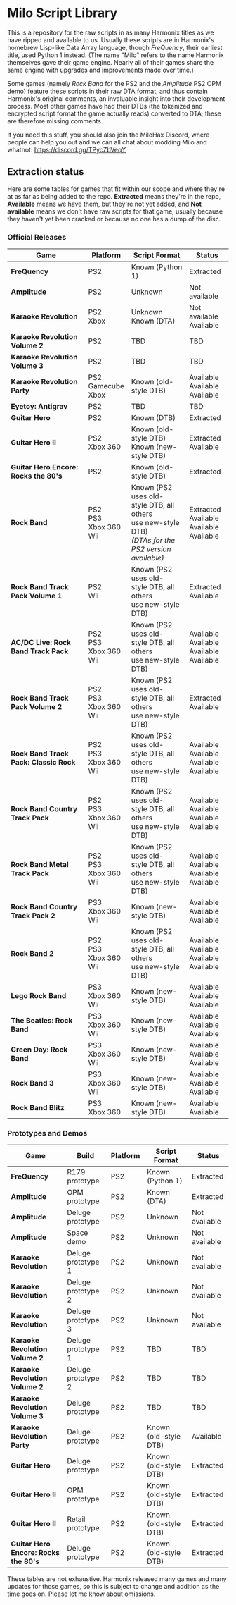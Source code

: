 # Milo Script Library

This is a repository for the raw scripts in as many Harmonix titles as we have ripped and available to us. Usually these scripts are in Harmonix's homebrew Lisp-like Data Array language, though *FreQuency*, their earliest title, used Python 1 instead. (The name "Milo" refers to the name Harmonix themselves gave their game engine. Nearly all of their games share the same engine with upgrades and improvements made over time.)

Some games (namely *Rock Band* for the PS2 and the *Amplitude* PS2 OPM demo) feature these scripts in their raw DTA format, and thus contain Harmonix's original comments, an invaluable insight into their development process. Most other games have had their DTBs (the tokenized and encrypted script format the game actually reads) converted to DTA; these are therefore missing comments.

If you need this stuff, you should also join the MiloHax Discord, where people can help you out and we can all chat about modding Milo and whatnot: https://discord.gg/TPycZbVeqY

## Extraction status
Here are some tables for games that fit within our scope and where they're at as far as being added to the repo. **Extracted** means they're in the repo, **Available** means we have them, but they're not yet added, and **Not available** means we don't have raw scripts for that game, usually because they haven't yet been cracked or because no one has a dump of the disc.

### Official Releases
| Game | Platform | Script Format | Status |
| ---- | -------- | ------------- | ------ |
| **FreQuency** | PS2 | Known (Python 1) | Extracted |
| **Amplitude** | PS2 | Unknown | Not available |
| **Karaoke Revolution** | PS2<br>Xbox | Unknown<br>Known (DTA) | Not available<br>Available |
| **Karaoke Revolution Volume 2** | PS2 | TBD | TBD |
| **Karaoke Revolution Volume 3** | PS2 | TBD | TBD |
| **Karaoke Revolution Party** | PS2<br>Gamecube<br>Xbox | Known (old-style DTB) | Available<br>Available<br>Available |
| **Eyetoy: Antigrav** | PS2 | TBD | TBD |
| **Guitar Hero** | PS2 | Known (DTB) | Extracted |
| **Guitar Hero II** | PS2<br>Xbox 360 | Known (old-style DTB)<br>Known (new-style DTB) | Extracted<br>Available |
| **Guitar Hero Encore: Rocks the 80's** | PS2 | Known (old-style DTB) | Extracted |
| **Rock Band** | PS2<br>PS3<br>Xbox 360<br>Wii | Known (PS2 uses old-<br>style DTB, all others<br>use new-style DTB)<br>*(DTAs for the<br>PS2 version available)* | Extracted<br>Available<br>Available<br>Available |
| **Rock Band Track Pack Volume 1** | PS2<br>Wii | Known (PS2 uses old-<br>style DTB, all others<br>use new-style DTB) | Extracted<br>Available |
| **AC/DC Live: Rock Band Track Pack** | PS2<br>PS3<br>Xbox 360<br>Wii | Known (PS2 uses old-<br>style DTB, all others<br>use new-style DTB) | Available<br>Available<br>Available<br>Available |
| **Rock Band Track Pack Volume 2** | PS2<br>PS3<br>Xbox 360<br>Wii | Known (PS2 uses old-<br>style DTB, all others<br>use new-style DTB) | Extracted<br>Available |
| **Rock Band Track Pack: Classic Rock** | PS2<br>PS3<br>Xbox 360<br>Wii | Known (PS2 uses old-<br>style DTB, all others<br>use new-style DTB) | Available<br>Available<br>Available<br>Available |
| **Rock Band Country Track Pack** | PS2<br>PS3<br>Xbox 360<br>Wii | Known (PS2 uses old-<br>style DTB, all others<br>use new-style DTB) | Available<br>Available<br>Available<br>Available |
| **Rock Band Metal Track Pack** | PS2<br>PS3<br>Xbox 360<br>Wii | Known (PS2 uses old-<br>style DTB, all others<br>use new-style DTB) | Available<br>Available<br>Available<br>Available |
| **Rock Band Country Track Pack 2** | PS3<br>Xbox 360<br>Wii | Known (new-style DTB) | Available<br>Available<br>Available |
| **Rock Band 2** | PS2<br>PS3<br>Xbox 360<br>Wii | Known (PS2 uses old-<br>style DTB, all others<br>use new-style DTB) | Available<br>Available<br>Available<br>Available |
| **Lego Rock Band** | PS3<br>Xbox 360<br>Wii | Known (new-style DTB) | Available<br>Available<br>Available |
| **The Beatles: Rock Band** | PS3<br>Xbox 360<br>Wii | Known (new-style DTB) | Available<br>Available<br>Available |
| **Green Day: Rock Band** | PS3<br>Xbox 360<br>Wii | Known (new-style DTB) | Available<br>Available<br>Available |
| **Rock Band 3** | PS3<br>Xbox 360<br>Wii | Known (new-style DTB) | Available<br>Available<br>Available |
| **Rock Band Blitz** | PS3<br>Xbox 360 | Known (new-style DTB) | Available<br>Available |

### Prototypes and Demos
| Game | Build | Platform | Script Format | Status |
| ---- | ----- | -------- | ------------- | ------ |
| **FreQuency** | R179 prototype | PS2 | Known (Python 1) | Extracted |
| **Amplitude** | OPM prototype | PS2 | Known (DTA) | Extracted |
| **Amplitude** | Deluge prototype | PS2 | Unknown | Not available |
| **Amplitude** | Space demo | PS2 | Unknown | Not available |
| **Karaoke Revolution** | Deluge prototype 1 | PS2 | Unknown | Not available |
| **Karaoke Revolution** | Deluge prototype 2 | PS2 | Unknown | Not available |
| **Karaoke Revolution** | Deluge prototype 3 | PS2 | Unknown | Not available |
| **Karaoke Revolution Volume 2** | Deluge prototype 1 | PS2 | TBD | TBD |
| **Karaoke Revolution Volume 2** | Deluge prototype 2 | PS2 | TBD | TBD |
| **Karaoke Revolution Volume 3** | Deluge prototype | PS2 | TBD | TBD |
| **Karaoke Revolution Party** | Deluge prototype | PS2 | Known (old-style DTB) | Available |
| **Guitar Hero** | Deluge prototype | PS2 | Known (old-style DTB) | Extracted |
| **Guitar Hero II** | OPM prototype | PS2 | Known (old-style DTB) | Extracted |
| **Guitar Hero II** | Retail prototype | PS2 | Known (old-style DTB) | Extracted |
| **Guitar Hero Encore: Rocks the 80's** | Deluge prototype | PS2 | Known (old-style DTB) | Extracted |

These tables are not exhaustive. Harmonix released many games and many updates for those games, so this is subject to change and addition as the time goes on. Please let me know about omissions.